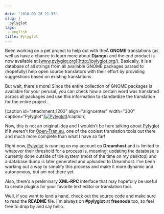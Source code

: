 ```yaml
---

date: "2010-09-26 21:33"
slug: |
  pylyglot
tags:
 - english
title: Pylyglot
---
```


Been working on a pet project to help out with theÂ **GNOME**
translations (as well as have a chance to learn more about **Django**)
and the end product is now available at
[www.pylyglot.org](http://pylyglot.org/). Basically, it is a database of
all strings from all available GNOME packages parsed to (hopefully) help
open source translators with their effort by providing suggestions based
on existing translations.

But wait, there's more! Since the entire collection of GNOME packages is
available for your perusal, you can check how a certain word was
translated across all packages and use this information to standardize
the translation for the entire project.

\[caption id="attachment_1203" align="aligncenter" width="300"
caption="Pylyglot"\][![Pylyglot](http://www.ogmaciel.com/wp-content/uploads/2010/09/Pylyglot-300x211.png)](http://www.ogmaciel.com/wp-content/uploads/2010/09/Pylyglot.png)\[/caption\]

Now, this is not an original idea and I wouldn't be here talking about
[Pylyglot](http://pylyglot.org/) if it weren't for
[Open-Tran.eu](http://open-tran.eu/whatfor.html), one of the coolest
translation tools out there and much more complete than what I have so
far!

Right now, [Pylyglot](http://www.pylyglot.org/) is running on my account
on **Dreamhost** and is limited to whatever their threshold for a
process is, meaning: updating the database is currently done outside of
the system (most of the time on my desktop) and a database dump is later
generated and uploaded to Dreamhost. I've been working out a way to
simplify this process and make it more dynamic and autonomous, but am
not there yet.

Also, there's a preliminary **XML-RPC** interface that may hopefully be
useful to create plugins for your favorite text editor or translation
tool.

Well, if you want to lend a hand, check out the source code and make
sure to read the **README** file. I'm always on **\#pylyglot** at
**freenode** too, so feel free to drop by and say hello.
